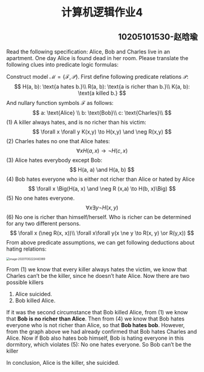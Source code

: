 <h1 align="center">计算机逻辑作业4</h1>
<h2 align="right">10205101530-赵晗瑜</h2>

Read the following specification: Alice, Bob and Charles live in an apartment. One day Alice is found dead in her room. Please translate the following clues into predicate logic formulas:

Construct model $\mathcal{M} = \{\mathcal{F}, \mathcal{P}\}$. First define following predicate relations $\mathcal{P}$:
$$
H(a, b): \text{a hates b.}\\
R(a, b): \text{a is richer than b.}\\
K(a, b): \text{a killed b.}
$$
And nullary function symbols $\mathcal{F}$ as follows:
$$
a: \text{Alice} \\
b: \text{Bob}\\
c: \text{Charles}\\
$$
(1) A killer always hates, and is no richer than his victim:
$$
\forall x \forall y K(x,y) \to H(x,y) \and \neg R(x,y)
$$
(2) Charles hates no one that Alice hates:
$$
\forall x H(a, x) \to \neg H(c, x)
$$
(3) Alice hates everybody except Bob:
$$
H(a, a) \and H(a, b)
$$
(4) Bob hates everyone who is either not richer than Alice or hated by Alice
$$
\forall x \Big(H(a, x) \and \neg R (x,a) \to H(b, x)\Big)
$$
(5) No one hates everyone.
$$
\forall x \exists y\neg H(x, y)
$$
(6) No one is richer than himself/herself. Who is richer can be determined for any two different persons.
$$
\forall x (\neg R(x, x))\\
\forall x\forall y(x \ne y \to R(x, y) \or R(y,x))
$$
From above predicate assumptions, we can get following deductions about hating relations:

<img src="https://billc.oss-cn-shanghai.aliyuncs.com/img/2020-11-30-1o4uJb.png" alt="image-20201130222440369" style="zoom:50%;" />

From (1) we know that every killer always hates the victim, we know that Charles can’t be the killer, since he doesn’t hate Alice. Now there are two possible killers

1. Alice suicided.
2. Bob killed Alice.

If it was the second circumstance that Bob killed Alice, from (1) we know that **Bob is no richer than Alice**. Then from (4) we know that Bob hates everyone who is not richer than Alice, so that **Bob hates bob**. However, from the graph above we had already confirmed that Bob hates Charles and Alice. Now if Bob also hates bob himself, Bob is hating everyone in this dormitory, which violates (5): No one hates everyone. So Bob can’t be the killer

In conclusion, Alice is the killer, she suicided.